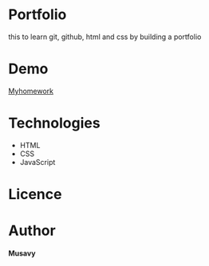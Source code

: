# Portfolio

this to learn git, github, html and css by building a portfolio

# Demo

[Myhomework](https://github.com/musavy/homework)

# Technologies

- HTML
- CSS
- JavaScript

# Licence

# Author

#### Musavy
